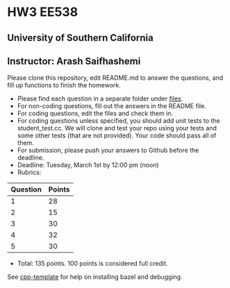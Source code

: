 
# HW3 EE538
## University of Southern California
## Instructor: Arash Saifhashemi

Please clone this repository, edit README.md to answer the questions, and fill up functions to finish the homework.

- Please find each question in a separate folder under [files](/files).
- For non-coding questions, fill out the answers in the README file.
- For coding questions, edit the files and check them in.
- For coding questions unless specified, you should add unit tests to the student_test.cc. We will clone and test your repo using your tests and some other tests (that are not provided). Your code should pass all of them.
- For submission, please push your answers to Github before the deadline.
- Deadline: Tuesday, March 1st by 12:00 pm (noon)
- Rubrics:
  
| Question | Points |
| -- | -- |
| 1  | 28 |
| 2  | 15 |
| 3  | 30 |
| 4  | 32 |
| 5  | 30 |


- Total: 135 points. 100 points is considered full credit.


See [cpp-template](https://github.com/ourarash/cpp-template) for help on installing bazel and debugging.
